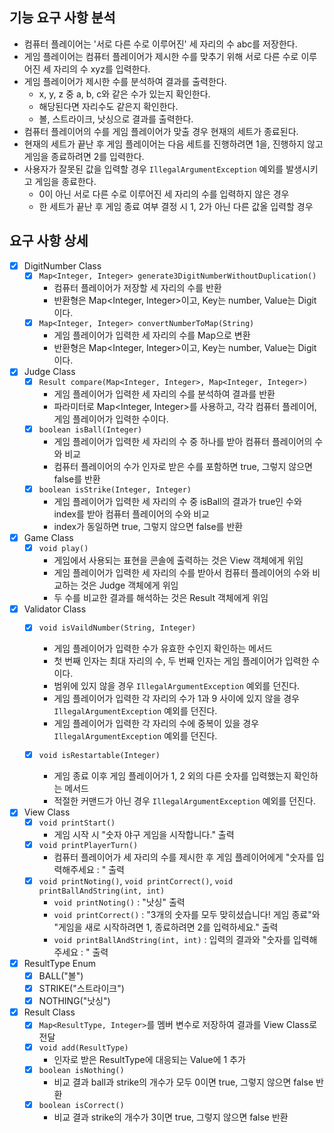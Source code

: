 ## 기능 요구 사항 분석
- 컴퓨터 플레이어는 '서로 다른 수로 이루어진' 세 자리의 수 abc를 저장한다.
- 게임 플레이어는 컴퓨터 플레이어가 제시한 수를 맞추기 위해 서로 다른 수로 이루어진 세 자리의 수 xyz를 입력한다.
- 게임 플레이어가 제시한 수를 분석하여 결과를 출력한다.
  - x, y, z 중 a, b, c와 같은 수가 있는지 확인한다.
  - 해당된다면 자리수도 같은지 확인한다.
  - 볼, 스트라이크, 낫싱으로 결과를 출력한다.
- 컴퓨터 플레이어의 수를 게임 플레이어가 맞출 경우 현재의 세트가 종료된다. 
- 현재의 세트가 끝난 후 게임 플레이어는 다음 세트를 진행하려면 1을, 진행하지 않고 게임을 종료하려면 2를 입력한다.
- 사용자가 잘못된 값을 입력할 경우 `IllegalArgumentException` 예외를 발생시키고 게임을 종료한다.
  - 0이 아닌 서로 다른 수로 이루어진 세 자리의 수를 입력하지 않은 경우
  - 한 세트가 끝난 후 게임 종료 여부 결정 시 1, 2가 아닌 다른 값올 입력할 경우

## 요구 사항 상세
- [X] DigitNumber Class
  - [X] `Map<Integer, Integer> generate3DigitNumberWithoutDuplication()`
    - 컴퓨터 플레이어가 저장할 세 자리의 수를 반환
    - 반환형은 Map<Integer, Integer>이고, Key는 number, Value는 Digit이다.
  - [X] `Map<Integer, Integer> convertNumberToMap(String)`
    - 게임 플레이어가 입력한 세 자리의 수를 Map으로 변환
    - 반환형은 Map<Integer, Integer>이고, Key는 number, Value는 Digit이다.

- [X] Judge Class
  - [X] `Result compare(Map<Integer, Integer>, Map<Integer, Integer>)`
    - 게임 플레이어가 입력한 세 자리의 수를 분석하여 결과를 반환
    - 파라미터로 Map<Integer, Integer>를 사용하고, 각각 컴퓨터 플레이어, 게임 플레이어가 입력한 수이다.
  - [X] `boolean isBall(Integer)` 
    - 게임 플레이어가 입력한 세 자리의 수 중 하나를 받아 컴퓨터 플레이어의 수와 비교
    - 컴퓨터 플레이어의 수가 인자로 받은 수를 포함하면 true, 그렇지 않으면 false를 반환
  - [X] `boolean isStrike(Integer, Integer)`
    - 게임 플레이어가 입력한 세 자리의 수 중 isBall의 결과가 true인 수와 index를 받아 컴퓨터 플레이어의 수와 비교
    - index가 동일하면 true, 그렇지 않으면 false를 반환
  
- [X] Game Class
  - [X] `void play()`
    - 게임에서 사용되는 표현을 콘솔에 출력하는 것은 View 객체에게 위임
    - 게임 플레이어가 입력한 세 자리의 수를 받아서 컴퓨터 플레이어의 수와 비교하는 것은 Judge 객체에게 위임
    - 두 수를 비교한 결과를 해석하는 것은 Result 객체에게 위임

- [X] Validator Class
  - [X] `void isVaildNumber(String, Integer)`
    - 게임 플레이어가 입력한 수가 유효한 수인지 확인하는 메서드
    - 첫 번째 인자는 최대 자리의 수, 두 번째 인자는 게임 플레이어가 입력한 수이다.
    - 범위에 있지 않을 경우 `IllegalArgumentException` 예외를 던진다.
    - 게임 플레이어가 입력한 각 자리의 수가 1과 9 사이에 있지 않을 경우 `IllegalArgumentException` 예외를 던진다.
    - 게임 플레이어가 입력한 각 자리의 수에 중복이 있을 경우 `IllegalArgumentException` 예외를 던진다.
  
  - [X] `void isRestartable(Integer)`
    - 게임 종료 이후 게임 플레이어가 1, 2 외의 다른 숫자를 입력했는지 확인하는 메서드
    - 적절한 커맨드가 아닌 경우 `IllegalArgumentException` 예외를 던진다.

- [X] View Class
  - [X] `void printStart()` 
    - 게임 시작 시 "숫자 야구 게임을 시작합니다." 출력
  - [X] `void printPlayerTurn()` 
    - 컴퓨터 플레이어가 세 자리의 수를 제시한 후 게임 플레이어에게 "숫자를 입력해주세요 : " 출력
  - [X] `void printNoting()`, `void printCorrect()`, `void printBallAndString(int, int)`
    - `void printNoting()` : "낫싱" 출력
    - `void printCorrect()` : "3개의 숫자를 모두 맞히셨습니다! 게임 종료"와 "게임을 새로 시작하려면 1, 종료하려면 2를 입력하세요." 출력
    - `void printBallAndString(int, int)` : 입력의 결과와 "숫자를 입력해주세요 : " 출력 

- [X] ResultType Enum
  - [X] BALL("볼")
  - [X] STRIKE("스트라이크")
  - [X] NOTHING("낫싱")

- [X] Result Class
  - [X] `Map<ResultType, Integer>`를 멤버 변수로 저장하여 결과를 View Class로 전달
  - [X] `void add(ResultType)`
    - 인자로 받은 ResultType에 대응되는 Value에 1 추가
  - [X] `boolean isNothing()`
    - 비교 결과 ball과 strike의 개수가 모두 0이면 true, 그렇지 않으면 false 반환
  - [X] `boolean isCorrect()`
    - 비교 결과 strike의 개수가 3이면 true, 그렇지 않으면 false 반환
